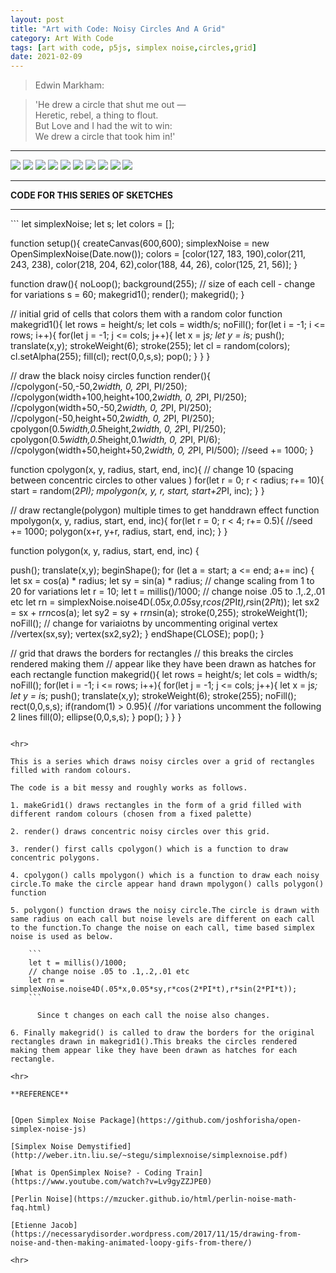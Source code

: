 ```yaml
---
layout: post
title: "Art with Code: Noisy Circles And A Grid"
category: Art With Code
tags: [art with code, p5js, simplex noise,circles,grid]
date: 2021-02-09
---
```

> Edwin Markham:  

>  'He drew a circle that shut me out —  
Heretic, rebel, a thing to flout.  
But Love and I had the wit to win:  
We drew a circle that took him in!'  


<hr>
<img src = "/images/021a.png"/>

<img src = "/images/021b.png"/>  

<img src = "/images/021c.png"/>

<img src = "/images/021d.png"/>

<img src = "/images/021e.png"/>

<img src = "/images/021f.png"/>  

<img src = "/images/021g.png"/>  

<img src = "/images/021h.png"/>

<img src = "/images/021i.png"/>  

<img src = "/images/021j.png"/>  

<hr>

**CODE FOR THIS SERIES OF SKETCHES**
<hr>
```
let simplexNoise;
let s;
let colors = [];

function setup(){
  createCanvas(600,600);
  simplexNoise = new OpenSimplexNoise(Date.now());
  colors = [color(127, 183, 190),color(211, 243, 238),
            color(218, 204, 62),color(188, 44, 26),
            color(125, 21, 56)];
}

function draw(){
  noLoop();
  background(255);
  // size of each cell - change for variations
  s = 60;
  makegrid1();
  render();
  makegrid();
}

// initial grid of cells that colors them with a random color
function makegrid1(){
  let rows = height/s;
  let cols = width/s;
  noFill();
  for(let i = -1; i <= rows; i++){
    for(let j = -1; j <= cols; j++){
        let x = j*s;
        let y = i*s;
        push();
        translate(x,y);
        strokeWeight(6);
        stroke(255);
        let cl = random(colors);
        cl.setAlpha(255);
        fill(cl);
        rect(0,0,s,s);
        pop();
    }
  }
}

// draw the black noisy circles
function render(){
  //cpolygon(-50,-50,2*width, 0, 2*PI, PI/250);
  //cpolygon(width+100,height+100,2*width, 0, 2*PI, PI/250);
  //cpolygon(width+50,-50,2*width, 0, 2*PI, PI/250);
  //cpolygon(-50,height+50,2*width, 0, 2*PI, PI/250);
  cpolygon(0.5*width,0.5*height,2*width, 0, 2*PI, PI/250);
  cpolygon(0.5*width,0.5*height,0.1*width, 0, 2*PI, PI/6);
  //cpolygon(width+50,height+50,2*width, 0, 2*PI, PI/500);
  //seed += 1000;
}

function cpolygon(x, y, radius, start, end, inc){
  // change 10 (spacing between concentric circles to other values )
  for(let r = 0; r < radius; r+= 10){
    start = random(2*PI);
    mpolygon(x, y, r, start, start+2*PI, inc);
  }
}

// draw rectangle(polygon) multiple times to get handdrawn effect
function mpolygon(x, y, radius, start, end, inc){
  for(let r = 0; r < 4; r+= 0.5){
    //seed += 1000;
    polygon(x+r, y+r, radius, start, end, inc);
  }
}

function polygon(x, y, radius, start, end, inc) {

  push();
  translate(x,y);
  beginShape();
  for (let a = start; a <= end; a+= inc) {
    let sx = cos(a) * radius;
    let sy = sin(a) * radius;
    // change scaling from 1 to 20 for variations
    let r = 10;
    let t = millis()/1000;
    // change noise .05 to .1,.2,.01 etc
    let rn = simplexNoise.noise4D(.05*x,0.05*sy,r*cos(2*PI*t),r*sin(2*PI*t));
    let sx2 = sx + r*rn*cos(a);
    let sy2 = sy + r*rn*sin(a);
    stroke(0,255);
    strokeWeight(1);
    noFill();
    // change for variaiotns by uncommenting original vertex
    //vertex(sx,sy);
    vertex(sx2,sy2);
  }
  endShape(CLOSE);
  pop();
}

// grid that draws the borders for rectangles
// this breaks the circles rendered making them
// appear like they have been drawn as hatches for each rectangle
function makegrid(){
  let rows = height/s;
  let cols = width/s;
  noFill();
  for(let i = -1; i <= rows; i++){
    for(let j = -1; j <= cols; j++){
        let x = j*s;
        let y = i*s;
        push();
        translate(x,y);
        strokeWeight(6);
        stroke(255);
        noFill();
        rect(0,0,s,s);
        if(random(1) > 0.95){
          //for variations uncomment the following 2 lines
          fill(0);
          ellipse(0,0,s,s);
        }
        pop();
    }
  }
}

```

<hr>

This is a series which draws noisy circles over a grid of rectangles filled with random colours.

The code is a bit messy and roughly works as follows.

1. makeGrid1() draws rectangles in the form of a grid filled with different random colours (chosen from a fixed palette)

2. render() draws concentric noisy circles over this grid.

3. render() first calls cpolygon() which is a function to draw concentric polygons.

4. cpolygon() calls mpolygon() which is a function to draw each noisy circle.To make the circle appear hand drawn mpolygon() calls polygon() function

5. polygon() function draws the noisy circle.The circle is drawn with same radius on each call but noise levels are different on each call to the function.To change the noise on each call, time based simplex noise is used as below.

    ```
    let t = millis()/1000;
    // change noise .05 to .1,.2,.01 etc
    let rn = simplexNoise.noise4D(.05*x,0.05*sy,r*cos(2*PI*t),r*sin(2*PI*t));
    ```

      Since t changes on each call the noise also changes.

6. Finally makegrid() is called to draw the borders for the original rectangles drawn in makegrid1().This breaks the circles rendered making them appear like they have been drawn as hatches for each rectangle.

<hr>

**REFERENCE**


[Open Simplex Noise Package](https://github.com/joshforisha/open-simplex-noise-js)

[Simplex Noise Demystified](http://weber.itn.liu.se/~stegu/simplexnoise/simplexnoise.pdf)

[What is OpenSimplex Noise? - Coding Train](https://www.youtube.com/watch?v=Lv9gyZZJPE0)

[Perlin Noise](https://mzucker.github.io/html/perlin-noise-math-faq.html)

[Etienne Jacob](https://necessarydisorder.wordpress.com/2017/11/15/drawing-from-noise-and-then-making-animated-loopy-gifs-from-there/)

<hr>
